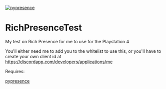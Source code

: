 [![pypresence](https://img.shields.io/badge/using-pypresence-00bb88.svg?style=for-the-badge&logo=discord&logoWidth=20)](https://github.com/qwertyquerty/pypresence)
# RichPresenceTest
My test on Rich Presence for me to use for the Playstation 4

You'll either need me to add you to the whitelist to use this, or you'll have to create your own client id at https://discordapp.com/developers/applications/me

Requires:

[pypresence](https://github.com/qwertyquerty/pypresence)
